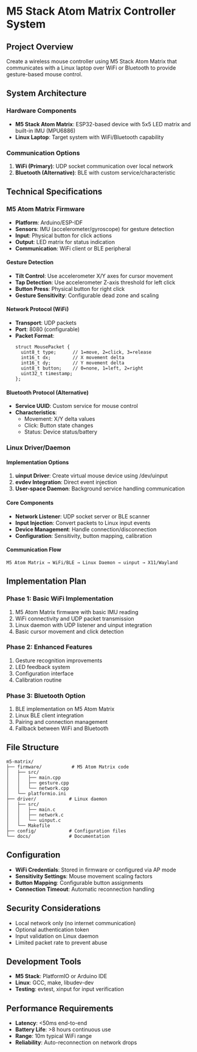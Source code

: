 # M5 Stack Atom Matrix Controller System

## Project Overview
Create a wireless mouse controller using M5 Stack Atom Matrix that communicates with a Linux laptop over WiFi or Bluetooth to provide gesture-based mouse control.

## System Architecture

### Hardware Components
- **M5 Stack Atom Matrix**: ESP32-based device with 5x5 LED matrix and built-in IMU (MPU6886)
- **Linux Laptop**: Target system with WiFi/Bluetooth capability

### Communication Options
1. **WiFi (Primary)**: UDP socket communication over local network
2. **Bluetooth (Alternative)**: BLE with custom service/characteristic

## Technical Specifications

### M5 Atom Matrix Firmware
- **Platform**: Arduino/ESP-IDF
- **Sensors**: IMU (accelerometer/gyroscope) for gesture detection
- **Input**: Physical button for click actions
- **Output**: LED matrix for status indication
- **Communication**: WiFi client or BLE peripheral

#### Gesture Detection
- **Tilt Control**: Use accelerometer X/Y axes for cursor movement
- **Tap Detection**: Use accelerometer Z-axis threshold for left click
- **Button Press**: Physical button for right click
- **Gesture Sensitivity**: Configurable dead zone and scaling

#### Network Protocol (WiFi)
- **Transport**: UDP packets
- **Port**: 8080 (configurable)
- **Packet Format**:
  ```
  struct MousePacket {
    uint8_t type;      // 1=move, 2=click, 3=release
    int16_t dx;        // X movement delta
    int16_t dy;        // Y movement delta
    uint8_t button;    // 0=none, 1=left, 2=right
    uint32_t timestamp;
  };
  ```

#### Bluetooth Protocol (Alternative)
- **Service UUID**: Custom service for mouse control
- **Characteristics**:
  - Movement: X/Y delta values
  - Click: Button state changes
  - Status: Device status/battery

### Linux Driver/Daemon

#### Implementation Options
1. **uinput Driver**: Create virtual mouse device using /dev/uinput
2. **evdev Integration**: Direct event injection
3. **User-space Daemon**: Background service handling communication

#### Core Components
- **Network Listener**: UDP socket server or BLE scanner
- **Input Injection**: Convert packets to Linux input events
- **Device Management**: Handle connection/disconnection
- **Configuration**: Sensitivity, button mapping, calibration

#### Communication Flow
```
M5 Atom Matrix → WiFi/BLE → Linux Daemon → uinput → X11/Wayland
```

## Implementation Plan

### Phase 1: Basic WiFi Implementation
1. M5 Atom Matrix firmware with basic IMU reading
2. WiFi connectivity and UDP packet transmission
3. Linux daemon with UDP listener and uinput integration
4. Basic cursor movement and click detection

### Phase 2: Enhanced Features
1. Gesture recognition improvements
2. LED feedback system
3. Configuration interface
4. Calibration routine

### Phase 3: Bluetooth Option
1. BLE implementation on M5 Atom Matrix
2. Linux BLE client integration
3. Pairing and connection management
4. Fallback between WiFi and Bluetooth

## File Structure
```
m5-matrix/
├── firmware/           # M5 Atom Matrix code
│   ├── src/
│   │   ├── main.cpp
│   │   ├── gesture.cpp
│   │   └── network.cpp
│   └── platformio.ini
├── driver/            # Linux daemon
│   ├── src/
│   │   ├── main.c
│   │   ├── network.c
│   │   └── uinput.c
│   └── Makefile
├── config/            # Configuration files
└── docs/              # Documentation
```

## Configuration
- **WiFi Credentials**: Stored in firmware or configured via AP mode
- **Sensitivity Settings**: Mouse movement scaling factors  
- **Button Mapping**: Configurable button assignments
- **Connection Timeout**: Automatic reconnection handling

## Security Considerations
- Local network only (no internet communication)
- Optional authentication token
- Input validation on Linux daemon
- Limited packet rate to prevent abuse

## Development Tools
- **M5 Stack**: PlatformIO or Arduino IDE
- **Linux**: GCC, make, libudev-dev
- **Testing**: evtest, xinput for input verification

## Performance Requirements
- **Latency**: <50ms end-to-end
- **Battery Life**: >8 hours continuous use
- **Range**: 10m typical WiFi range
- **Reliability**: Auto-reconnection on network drops
